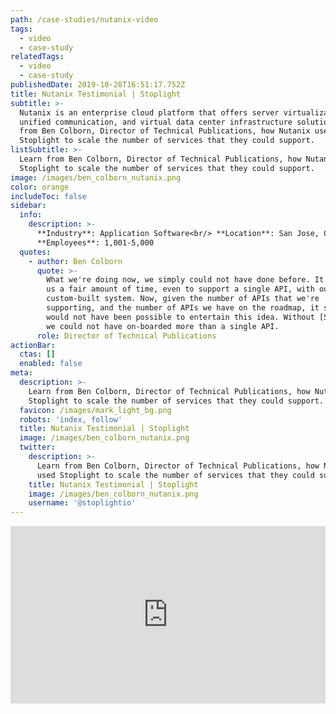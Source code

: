 ```yaml
---
path: /case-studies/nutanix-video
tags:
  - video
  - case-study
relatedTags:
  - video
  - case-study
publishedDate: 2019-10-28T16:51:17.752Z
title: Nutanix Testimonial | Stoplight
subtitle: >-
  Nutanix is an enterprise cloud platform that offers server virtualization,
  unified communication, and virtual data center infrastructure solutions. Learn
  from Ben Colborn, Director of Technical Publications, how Nutanix used
  Stoplight to scale the number of services that they could support.
listSubtitle: >-
  Learn from Ben Colborn, Director of Technical Publications, how Nutanix used
  Stoplight to scale the number of services that they could support.
image: /images/ben_colborn_nutanix.png
color: orange
includeToc: false
sidebar:
  info:
    description: >-
      **Industry**: Application Software<br/> **Location**: San Jose, CA<br/>
      **Employees**: 1,001-5,000
  quotes:
    - author: Ben Colborn
      quote: >-
        What we're doing now, we simply could not have done before. It did take
        us a fair amount of time, even to support a single API, with our
        custom-built system. Now, given the number of APIs that we're
        supporting, and the number of APIs we have on the roadmap, it simply
        would not have been possible to entertain this idea. Without [Stoplight]
        we could not have on-boarded more than a single API.
      role: Director of Technical Publications
actionBar:
  ctas: []
  enabled: false
meta:
  description: >-
    Learn from Ben Colborn, Director of Technical Publications, how Nutanix used
    Stoplight to scale the number of services that they could support.
  favicon: /images/mark_light_bg.png
  robots: 'index, follow'
  title: Nutanix Testimonial | Stoplight
  image: /images/ben_colborn_nutanix.png
  twitter:
    description: >-
      Learn from Ben Colborn, Director of Technical Publications, how Nutanix
      used Stoplight to scale the number of services that they could support.
    title: Nutanix Testimonial | Stoplight
    image: /images/ben_colborn_nutanix.png
    username: '@stoplightio'
---
```

<style>.embed-container { position: relative; padding-bottom: 56.25%; height: 0; overflow: hidden; max-width: 100%; } .embed-container iframe, .embed-container object, .embed-container embed { position: absolute; top: 0; left: 0; width: 100%; height: 100%; }</style><div class='embed-container'><iframe src='https://www.youtube.com/embed/gVjD72xGNm8' frameborder='0' allowfullscreen></iframe></div>
